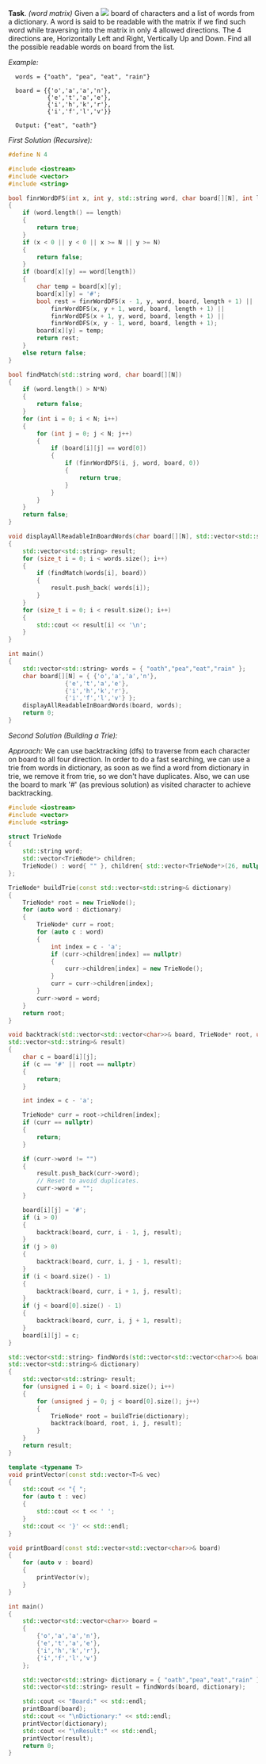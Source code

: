 **Task**. *(word matrix)* Given a <img src="https://latex.codecogs.com/svg.latex?\Large&space;2D"> board of characters and a list of words from a dictionary. A word is said to be readable with the matrix if we find such word while traversing into the matrix in only 4 allowed directions. The 4 directions are, Horizontally Left and Right, Vertically Up and Down. Find all the possible readable words on board from the list.

*Example:*
```
  words = {"oath", "pea", "eat", "rain"}

  board = {{'o','a','a','n'},
           {'e','t','a','e'},
           {'i','h','k','r'},
           {'i','f','l','v'}}

  Output: {"eat", "oath"}
```
*First Solution (Recursive):*

```cpp
#define N 4

#include <iostream>
#include <vector>
#include <string>

bool finrWordDFS(int x, int y, std::string word, char board[][N], int length)
{
	if (word.length() == length)
	{
		return true;
	}
	if (x < 0 || y < 0 || x >= N || y >= N)
	{
		return false;
	}
	if (board[x][y] == word[length])
	{
		char temp = board[x][y];
		board[x][y] = '#';
		bool rest = finrWordDFS(x - 1, y, word, board, length + 1) ||
			finrWordDFS(x, y + 1, word, board, length + 1) ||
			finrWordDFS(x + 1, y, word, board, length + 1) ||
			finrWordDFS(x, y - 1, word, board, length + 1);
		board[x][y] = temp;
		return rest;
	}
	else return false;
}

bool findMatch(std::string word, char board[][N])
{
	if (word.length() > N*N)
	{
		return false;
	}
	for (int i = 0; i < N; i++)
	{
		for (int j = 0; j < N; j++)
		{
			if (board[i][j] == word[0])
			{
				if (finrWordDFS(i, j, word, board, 0))
				{
					return true;
				}
			}
		}
	}
	return false;
}

void displayAllReadableInBoardWords(char board[][N], std::vector<std::string> words)
{
	std::vector<std::string> result;
	for (size_t i = 0; i < words.size(); i++)
	{
		if (findMatch(words[i], board))
		{
			result.push_back( words[i]);
		}
	}
	for (size_t i = 0; i < result.size(); i++)
	{
		std::cout << result[i] << '\n';
	}
}

int main()
{
	std::vector<std::string> words = { "oath","pea","eat","rain" };
	char board[][N] = { {'o','a','a','n'},
			    {'e','t','a','e'},
			    {'i','h','k','r'},
			    {'i','f','l','v'} };
	displayAllReadableInBoardWords(board, words);
	return 0;
}
```
*Second Solution (Building a Trie):*

*Approach:* We can use backtracking (dfs) to traverse from each character on board to all four direction. In order to do a fast searching, we can use a trie from words in dictionary, as soon as we find a word from dictionary in trie, we remove it from trie, so we don't have duplicates. Also, we can use the board to mark '#' (as previous solution) as visited character to achieve backtracking.

```cpp
#include <iostream>
#include <vector>
#include <string>

struct TrieNode
{
	std::string word;
	std::vector<TrieNode*> children;
	TrieNode() : word{ "" }, children{ std::vector<TrieNode*>(26, nullptr) }{}
};

TrieNode* buildTrie(const std::vector<std::string>& dictionary)
{
	TrieNode* root = new TrieNode();
	for (auto word : dictionary)
	{
		TrieNode* curr = root;
		for (auto c : word)
		{
			int index = c - 'a';
			if (curr->children[index] == nullptr)
			{
				curr->children[index] = new TrieNode();
			}
			curr = curr->children[index];
		}
		curr->word = word;
	}
	return root;
}

void backtrack(std::vector<std::vector<char>>& board, TrieNode* root, unsigned i, unsigned j, 
std::vector<std::string>& result)
{
	char c = board[i][j];
	if (c == '#' || root == nullptr)
	{
		return;
	}

	int index = c - 'a';

	TrieNode* curr = root->children[index];
	if (curr == nullptr)
	{
		return;
	}

	if (curr->word != "")
	{
		result.push_back(curr->word);
		// Reset to avoid duplicates.
		curr->word = "";
	}

	board[i][j] = '#';
	if (i > 0)
	{
		backtrack(board, curr, i - 1, j, result);
	}
	if (j > 0)
	{
		backtrack(board, curr, i, j - 1, result);
	}
	if (i < board.size() - 1)
	{
		backtrack(board, curr, i + 1, j, result);
	}
	if (j < board[0].size() - 1)
	{
		backtrack(board, curr, i, j + 1, result);
	}
	board[i][j] = c;
}

std::vector<std::string> findWords(std::vector<std::vector<char>>& board, 
std::vector<std::string>& dictionary)
{
	std::vector<std::string> result;
	for (unsigned i = 0; i < board.size(); i++)
	{
		for (unsigned j = 0; j < board[0].size(); j++)
		{
			TrieNode* root = buildTrie(dictionary);
			backtrack(board, root, i, j, result);
		}
	}
	return result;
}

template <typename T>
void printVector(const std::vector<T>& vec)
{
	std::cout << "{ ";
	for (auto t : vec)
	{
		std::cout << t << ' ';
	}
	std::cout << '}' << std::endl;
}

void printBoard(const std::vector<std::vector<char>>& board)
{
	for (auto v : board)
	{
		printVector(v);
	}
}

int main()
{
	std::vector<std::vector<char>> board =
	{
		{'o','a','a','n'},
		{'e','t','a','e'},
		{'i','h','k','r'},
		{'i','f','l','v'}
	};

	std::vector<std::string> dictionary = { "oath","pea","eat","rain" };
	std::vector<std::string> result = findWords(board, dictionary);

	std::cout << "Board:" << std::endl;
	printBoard(board);
	std::cout << "\nDictionary:" << std::endl;
	printVector(dictionary);
	std::cout << "\nResult:" << std::endl;
	printVector(result);
	return 0;
}
```
